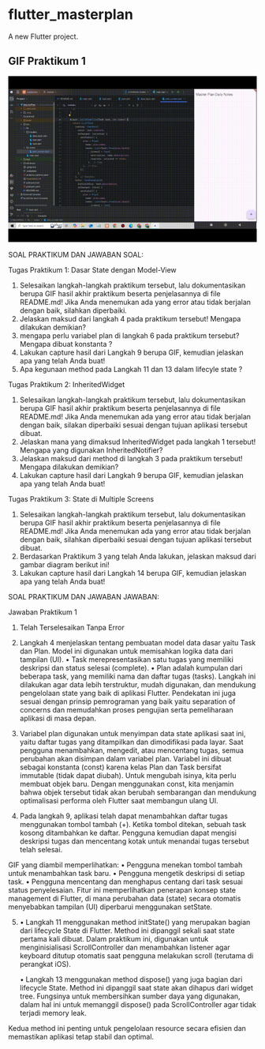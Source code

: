 # flutter_masterplan

A new Flutter project.

## GIF Praktikum 1

![Praktikum 1](GIF/praktikum1.gif)


SOAL PRAKTIKUM DAN JAWABAN
SOAL:

Tugas Praktikum 1: Dasar State dengan Model-View 
1.  Selesaikan langkah-langkah praktikum tersebut, lalu dokumentasikan berupa GIF hasil akhir praktikum beserta penjelasannya di file README.md! Jika Anda menemukan ada yang error atau tidak berjalan dengan baik, silahkan diperbaiki.
2.  Jelaskan maksud dari langkah 4 pada praktikum tersebut! Mengapa dilakukan demikian?
3.  mengapa perlu variabel plan di langkah 6 pada praktikum tersebut? Mengapa dibuat konstanta ?
4.  Lakukan capture hasil dari Langkah 9 berupa GIF, kemudian jelaskan apa yang telah Anda buat!
5.  Apa kegunaan method pada Langkah 11 dan 13 dalam lifecyle state ?


Tugas Praktikum 2: InheritedWidget
1.  Selesaikan langkah-langkah praktikum tersebut, lalu dokumentasikan berupa GIF hasil akhir praktikum beserta penjelasannya di file README.md! Jika Anda menemukan ada yang error atau tidak berjalan dengan baik, silakan diperbaiki sesuai dengan tujuan aplikasi tersebut dibuat.
2.  Jelaskan mana yang dimaksud InheritedWidget pada langkah 1 tersebut! Mengapa yang digunakan InheritedNotifier?
3.  Jelaskan maksud dari method di langkah 3 pada praktikum tersebut! Mengapa dilakukan demikian?
4.  Lakukan capture hasil dari Langkah 9 berupa GIF, kemudian jelaskan apa yang telah Anda buat!


Tugas Praktikum 3: State di Multiple Screens
1.  Selesaikan langkah-langkah praktikum tersebut, lalu dokumentasikan berupa GIF hasil akhir praktikum beserta penjelasannya di file README.md! Jika Anda menemukan ada yang error atau tidak berjalan dengan baik, silahkan diperbaiki sesuai dengan tujuan aplikasi tersebut dibuat.
2.  Berdasarkan Praktikum 3 yang telah Anda lakukan, jelaskan maksud dari gambar diagram berikut ini!
3.  Lakukan capture hasil dari Langkah 14 berupa GIF, kemudian jelaskan apa yang telah Anda buat!


SOAL PRAKTIKUM DAN JAWABAN
JAWABAN:

Jawaban Praktikum 1
1.  Telah Terselesaikan Tanpa Error

2.  Langkah 4 menjelaskan tentang pembuatan model data dasar yaitu Task dan Plan. Model ini digunakan untuk memisahkan logika data dari tampilan (UI).
•  Task merepresentasikan satu tugas yang memiliki deskripsi dan status selesai (complete).
•  Plan adalah kumpulan dari beberapa task, yang memiliki nama dan daftar tugas (tasks).
Langkah ini dilakukan agar data lebih terstruktur, mudah digunakan, dan mendukung pengelolaan state yang baik di aplikasi Flutter. Pendekatan ini juga sesuai dengan prinsip pemrograman yang baik yaitu separation of concerns dan memudahkan proses pengujian serta pemeliharaan aplikasi di masa depan.

3.  Variabel plan digunakan untuk menyimpan data state aplikasi saat ini, yaitu daftar tugas yang ditampilkan dan dimodifikasi pada layar. Saat pengguna menambahkan, mengedit, atau mencentang tugas, semua perubahan akan disimpan dalam variabel plan.
Variabel ini dibuat sebagai konstanta (const) karena kelas Plan dan Task bersifat immutable (tidak dapat diubah). Untuk mengubah isinya, kita perlu membuat objek baru. Dengan menggunakan const, kita menjamin bahwa objek tersebut tidak akan berubah sembarangan dan mendukung optimalisasi performa oleh Flutter saat membangun ulang UI.

4.  Pada langkah 9, aplikasi telah dapat menambahkan daftar tugas menggunakan tombol tambah (+). Ketika tombol ditekan, sebuah task kosong ditambahkan ke daftar. Pengguna kemudian dapat mengisi deskripsi tugas dan mencentang kotak untuk menandai tugas tersebut telah selesai.

GIF yang diambil memperlihatkan:
•  Pengguna menekan tombol tambah untuk menambahkan task baru.
•  Pengguna mengetik deskripsi di setiap task.
•  Pengguna mencentang dan menghapus centang dari task sesuai status penyelesaian.
Fitur ini memperlihatkan penerapan konsep state management di Flutter, di mana perubahan data (state) secara otomatis menyebabkan tampilan (UI) diperbarui menggunakan setState.


5.  •  Langkah 11 menggunakan method initState() yang merupakan bagian dari lifecycle State di Flutter. Method ini dipanggil sekali saat state pertama kali dibuat. Dalam praktikum ini, digunakan untuk menginisialisasi ScrollController dan menambahkan listener agar keyboard ditutup otomatis saat pengguna melakukan scroll (terutama di perangkat iOS).

    •  Langkah 13 menggunakan method dispose() yang juga bagian dari lifecycle State. Method ini dipanggil saat state akan dihapus dari widget tree. Fungsinya untuk membersihkan sumber daya yang digunakan, dalam hal ini untuk memanggil dispose() pada ScrollController agar tidak terjadi memory leak.

Kedua method ini penting untuk pengelolaan resource secara efisien dan memastikan aplikasi tetap stabil dan optimal.


